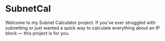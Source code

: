 # SubnetCal
Welcome to my Subnet Calculator project.
If you’ve ever struggled with subnetting or just wanted a quick way to calculate everything about an IP block — this project is for you.
